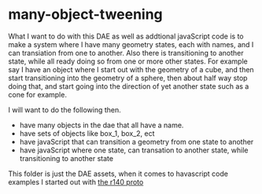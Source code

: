 # many-object-tweening

What I want to do with this DAE as well as addtional javaScript code is to make a system where I have many geometry states, each with names, and I can transiation from one to another. Also there is transitioning to another state, while all ready doing so from one or more other states. For example say I have an object where I start out with the geometry of a cube, and then start transitioning into the geometry of a sphere, then about half way stop doing that, and start going into the direction of yet another state such as a cone for example.

I will want to do the following then.

* have many objects in the dae that all have a name.
* have sets of objects like box_1, box_2, ect
* have javaScript that can transition a geometry from one state to another
* have javaScript where one state, can transation to another state, while transitioning to another state

This folder is just the DAE assets, when it comes to havascript code examples I started out with [the r140 proto](https://github.com/dustinpfister/test_threejs/tree/master/views/demos/r140/proto-many-object-tweening)